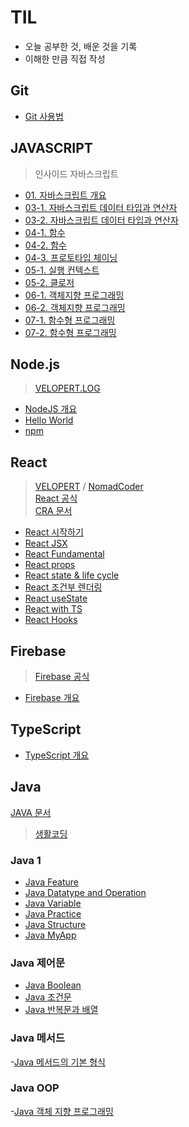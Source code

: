 # TIL

- 오늘 공부한 것, 배운 것을 기록
- 이해한 만큼 직접 작성

## Git

- [Git 사용법](./git/git.md)

## JAVASCRIPT

> 인사이드 자바스크립트

- [01. 자바스크립트 개요](./Javascript/01_Javascript_Summary.md)
- [03-1. 자바스크립트 데이터 타입과 연산자](./Javascript/03_Javascript_datatype&operators_1.md)
- [03-2. 자바스크립트 데이터 타입과 연산자](./Javascript/03_Javascript_datatype&operators_2.md)
- [04-1. 함수](./Javascript/04_Javascript_function_1.md)
- [04-2. 함수](./Javascript/04_Javascript_function_2.md)
- [04-3. 프로토타입 체이닝](./Javascript/04_Javascript_prototypeChaining.md)
- [05-1. 실행 컨텍스트](./Javascript/05_Javascript_executionContext.md)
- [05-2. 클로저](./Javascript/05_Javascript_closer.md)
- [06-1. 객체지향 프로그래밍](./Javascript/06_Javascript_oop_1.md)
- [06-2. 객체지향 프로그래밍](./Javascript/06_Javascript_oop_2.md)
- [07-1. 함수형 프로그래밍](./Javascript/07_Javascript_fp_1.md)
- [07-2. 함수형 프로그래밍](./Javascript/07_Javascript_fp_2.md)

## Node.js

> [VELOPERT.LOG](https://velopert.com/node-js-tutorials)

- [NodeJS 개요](./NodeJS/NodeJS_Summary.md)
- [Hello World](./NodeJS/NodeJS_HelloWorld.md)
- [npm](./NodeJS/NodeJS_npm.md)

## React

> [VELOPERT](https://react.vlpt.us/) / [NomadCoder](https://nomadcoders.co/)  
[React 공식](https://ko.reactjs.org/docs/getting-started.html)  
[CRA 문서](https://create-react-app.dev/docs/getting-started)

- [React 시작하기](./React/01_React_Summary.md)
- [React JSX](./React/02_React_JSX.md)
- [React Fundamental](./React/03_React_fundamentals.md)
- [React props](./React/04_React_props.md)
- [React state & life cycle](./React/05_React_state.md)
- [React 조건부 렌더링](./React/06_React_conditionalRendering.md)
- [React useState](./React/07_React_useState.md)
- [React with TS](./React/React_withTS.md)
- [React Hooks](./React/React_Hooks.md)

## Firebase

>[Firebase 공식](https://firebase.google.com/docs/guides?authuser=0)

- [Firebase 개요](./Firebase/fb_Summary.md)


## TypeScript

- [TypeScript 개요](./Typescript/ts_Summary.md)


## Java
       
[JAVA 문서](https://docs.oracle.com/javase/8/docs/api/)
> [생활코딩](https://opentutorials.org/) 

### Java 1
- [Java Feature](./Java/java1/java_feature.md)
- [Java Datatype and Operation](./Java/java1/java_datatype.md)
- [Java Variable](./Java/java1/java_variable.md)
- [Java Practice](./Java/java1/java_prac.md)
- [Java Structure](./Java/java1/java_structure.md)
- [Java MyApp](./Java/java1/java_myApp.md)


### Java 제어문
- [Java Boolean](./Java/javafc/java_boolean.md)
- [Java 조건문](./Java/javafc/java_if.md)
- [Java 반복문과 배열](./Java/javafc/java_loopApp.md)

### Java 메서드
-[Java 메서드의 기본 형식](./Java/javamtd/java_method_01.md)

### Java OOP
-[Java 객체 지향 프로그래밍](./Java/javaoop/java_oop.md)